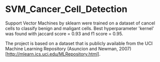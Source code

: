 # SVM_Cancer_Cell_Detection
Support Vector Machines by sklearn were trained on a dataset of cancel cells  to classify benign and maligant cells. Best hyperparameter 'kernel' was found with jaccard score = 0.93 and f1 score = 0.95.

The project is based on a dataset that is publicly available from the UCI Machine Learning Repository (Asuncion and Newman, 2007) [http://mlearn.ics.uci.edu/MLRepository.html]. 
